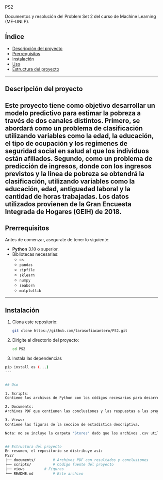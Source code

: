  PS2

Documentos y resolución del Problem Set 2 del curso de Machine Learning (ME-UNLP).

## Índice

- [Descripción del proyecto](#descripción-del-proyecto)
- [Prerrequisitos](#prerrequisitos)
- [Instalación](#instalación)
- [Uso](#uso)
- [Estructura del proyecto](#estructura-del-proyecto)

---

## Descripción del proyecto

Este proyecto tiene como objetivo desarrollar un modelo predictivo para estimar la pobreza a través de dos canales distintos. Primero, se abordará como un problema de clasificación utilizando variables como la edad, la educación, el tipo de ocupación y los regímenes de seguridad social en salud al que los individuos están afiliados. Segundo, como un problema de predicción de ingresos, donde con los ingresos previstos y la línea de pobreza se obtendrá la clasificación, utilizando variables como la educación, edad, antiguedad laboral y la cantidad de horas trabajadas.
Los datos utilizados provienen de la **Gran Encuesta Integrada de Hogares (GEIH) de 2018**.
---

## Prerrequisitos

Antes de comenzar, asegurate de tener lo siguiente:

- **Python** 3.10 o superior.
- Bibliotecas necesarias:
  - `os`
  - `pandas`
  - `zipfile`
  - `sklearn`
  - `numpy`
  - `seaborn`
  - `matplotlib`
---

## Instalación

1. Clona este repositorio:
   ```bash
   git clone https://github.com/larasofiacantero/PS2.git

2. Dirigite al directorio del proyecto:
   ```bash
   cd PS2

3. Instala las dependencias 
  ```bash 
  pip install os (...)
---


## Uso

1. Scripts:
Contiene los archivos de Python con los códigos necesarios para desarrollar el trabajo. 'PS2' permitirá estimar los modelos y replicar las predicciones y 'PS2_est_desc' permitirá obtener los gráficos y las medidas de resumen de las variables utilizadas.

2. Documents:
Archivos PDF que contienen las conclusiones y las respuestas a las preguntas planteadas en el trabajo.

3. Views:
Contiene las figuras de la sección de estadística descriptiva.

Nota: no se incluye la carpeta 'Stores' dado que los archivos .csv utilizados superan el límite de almacenamiento disponible de GitHub. Estos pueden ser obtenidos de https://www.kaggle.com/competitions/mlunlp-2024-ps-2/data
---

## Estructura del proyecto
En resumen, el repositorio se distribuye así:
PS2/
├── documents/        # Archivos PDF con resultados y conclusiones
├── scripts/          # Código fuente del proyecto
├── views	      # Figuras
└── README.md         # Este archivo